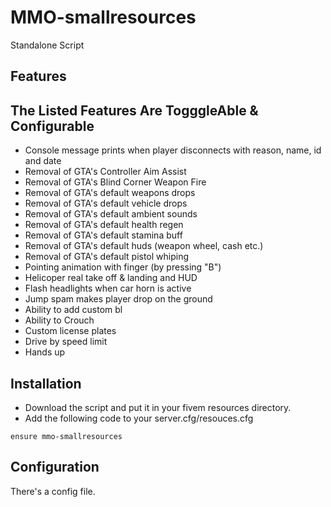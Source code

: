 # MMO-smallresources

Standalone Script

## Features

## The Listed Features Are TogggleAble & Configurable
* Console message prints when player disconnects with reason, name, id and date
* Removal of GTA's Controller Aim Assist
* Removal of GTA's Blind Corner Weapon Fire
* Removal of GTA's default weapons drops
* Removal of GTA's default vehicle drops
* Removal of GTA's default ambient sounds
* Removal of GTA's default health regen
* Removal of GTA's default stamina buff
* Removal of GTA's default huds (weapon wheel, cash etc.)
* Removal of GTA's default pistol whiping
* Pointing animation with finger (by pressing "B")
* Helicoper real take off & landing and HUD
* Flash headlights when car horn is active
* Jump spam makes player drop on the ground
* Ability to add custom bl
* Ability to Crouch
* Custom license plates
* Drive by speed limit
* Hands up


## Installation

- Download the script and put it in your fivem resources directory.
- Add the following code to your server.cfg/resouces.cfg

```
ensure mmo-smallresources
```

## Configuration

There's a config file.
